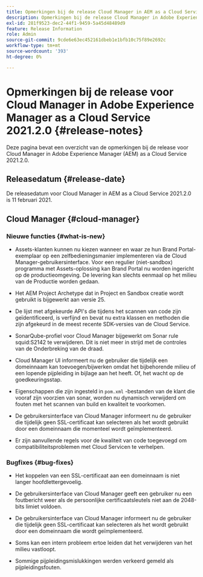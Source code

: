 ```yaml
---
title: Opmerkingen bij de release Cloud Manager in AEM as a Cloud Service 2021.2.0
description: Opmerkingen bij de release Cloud Manager in Adobe Experience Manager (AEM) as a Cloud Service release 2021.2.0
exl-id: 281f9523-dec2-44f1-9459-5a45d48489d9
feature: Release Information
role: Admin
source-git-commit: 9cde6e63ec452161dbeb1e1bfb10c75f89e2692c
workflow-type: tm+mt
source-wordcount: '393'
ht-degree: 0%

---
```


# Opmerkingen bij de release voor Cloud Manager in Adobe Experience Manager as a Cloud Service 2021.2.0 {#release-notes}

Deze pagina bevat een overzicht van de opmerkingen bij de release voor Cloud Manager in Adobe Experience Manager (AEM) as a Cloud Service 2021.2.0.

## Releasedatum {#release-date}

De releasedatum voor Cloud Manager in AEM as a Cloud Service 2021.2.0 is 11 februari 2021.

## Cloud Manager {#cloud-manager}

### Nieuwe functies {#what-is-new}

* Assets-klanten kunnen nu kiezen wanneer en waar ze hun Brand Portal-exemplaar op een zelfbedieningsmanier implementeren via de Cloud Manager-gebruikersinterface. Voor een regulier (niet-sandbox) programma met Assets-oplossing kan Brand Portal nu worden ingericht op de productieomgeving. De levering kan slechts eenmaal op het milieu van de Productie worden gedaan.

* Het AEM Project Archetype dat in Project en Sandbox creatie wordt gebruikt is bijgewerkt aan versie 25.

* De lijst met afgekeurde API&#39;s die tijdens het scannen van code zijn geïdentificeerd, is verfijnd en bevat nu extra klassen en methoden die zijn afgekeurd in de meest recente SDK-versies van de Cloud Service.

* SonarQube-profiel voor Cloud Manager bijgewerkt om Sonar rule squid:S2142 te verwijderen. Dit is niet meer in strijd met de controles van de Onderbreking van de draad.

* Cloud Manager UI informeert nu de gebruiker die tijdelijk een domeinnaam kan toevoegen/bijwerken omdat het bijbehorende milieu of een lopende pijpleiding in bijlage aan het heeft. Of, het wacht op de goedkeuringsstap.

* Eigenschappen die zijn ingesteld in `pom.xml` -bestanden van de klant die vooraf zijn voorzien van sonar, worden nu dynamisch verwijderd om fouten met het scannen van build en kwaliteit te voorkomen.

* De gebruikersinterface van Cloud Manager informeert nu de gebruiker die tijdelijk geen SSL-certificaat kan selecteren als het wordt gebruikt door een domeinnaam die momenteel wordt geïmplementeerd.

* Er zijn aanvullende regels voor de kwaliteit van code toegevoegd om compatibiliteitsproblemen met Cloud Servicen te verhelpen.

### Bugfixes  {#bug-fixes}

* Het koppelen van een SSL-certificaat aan een domeinnaam is niet langer hoofdlettergevoelig.

* De gebruikersinterface van Cloud Manager geeft een gebruiker nu een foutbericht weer als de persoonlijke certificaatsleutels niet aan de 2048-bits limiet voldoen.

* De gebruikersinterface van Cloud Manager informeert nu de gebruiker die tijdelijk geen SSL-certificaat kan selecteren als het wordt gebruikt door een domeinnaam die wordt geïmplementeerd.

* Soms kan een intern probleem ertoe leiden dat het verwijderen van het milieu vastloopt.

* Sommige pijpleidingsmislukkingen werden verkeerd gemeld als pijpleidingsfouten.

